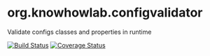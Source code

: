 # org.knowhowlab.configvalidator
Validate configs classes and properties in runtime

[![Build Status](https://travis-ci.org/knowhowlab/org.knowhowlab.configvalidator.svg?branch=master)](https://travis-ci.org/knowhowlab/org.knowhowlab.configvalidator)
[![Coverage Status](https://coveralls.io/repos/github/knowhowlab/org.knowhowlab.configvalidator/badge.svg?branch=master)](https://coveralls.io/github/knowhowlab/org.knowhowlab.configvalidator?branch=master)